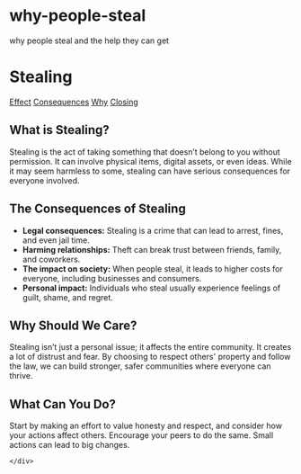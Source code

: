 # why-people-steal
why people steal and the help they can get
<!DOCTYPE html>
<html>
<head>
    <meta charset="UTF-8">
    <meta name="viewport" content="width=device-width, initial-scale=1.0">
    <title>Stealing Awareness</title>
    <link rel="stylesheet" href="style.css">
</head>
<body>
    <div class="container">
        <h1>Stealing</h1>
        <nav>
            <a href="effect.html">Effect</a>
            <a href="consequences.html">Consequences</a>
            <a href="why.html">Why</a>
            <a href="closing.html">Closing</a>
        </nav>
        <div class="topic">
            <h2>What is Stealing?</h2>
            <p>Stealing is the act of taking something that doesn’t belong to you without permission. It can involve physical items, digital assets, or even ideas. While it may seem harmless to some, stealing can have serious consequences for everyone involved.</p>
        </div>
        <div class="topic">
            <h2>The Consequences of Stealing</h2>
            <ul>
                <li><strong>Legal consequences:</strong> Stealing is a crime that can lead to arrest, fines, and even jail time.</li>
                <li><strong>Harming relationships:</strong> Theft can break trust between friends, family, and coworkers.</li>
                <li><strong>The impact on society:</strong> When people steal, it leads to higher costs for everyone, including businesses and consumers.</li>
                <li><strong>Personal impact:</strong> Individuals who steal usually experience feelings of guilt, shame, and regret.</li>
            </ul>
        </div>
        <div class="topic">
            <h2>Why Should We Care?</h2>
            <p>Stealing isn’t just a personal issue; it affects the entire community. It creates a lot of distrust and fear. By choosing to respect others' property and follow the law, we can build stronger, safer communities where everyone can thrive.</p>
        </div>
        <div class="topic">
            <h2>What Can You Do?</h2>
            <p>Start by making an effort to value honesty and respect, and consider how your actions affect others. Encourage your peers to do the same. Small actions can lead to big changes.</p>
        </div>
    
    </div>
</body>
</html>
